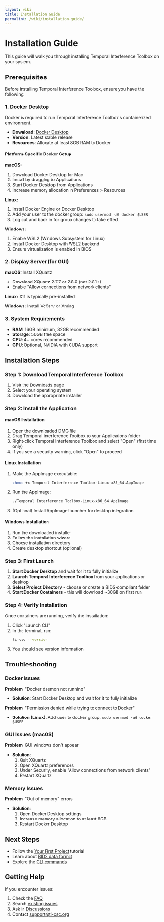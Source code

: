 ```yaml
---
layout: wiki
title: Installation Guide
permalink: /wiki/installation-guide/
---
```


# Installation Guide

This guide will walk you through installing Temporal Interference Toolbox on your system.

## Prerequisites

Before installing Temporal Interference Toolbox, ensure you have the following:

### 1. Docker Desktop

Docker is required to run Temporal Interference Toolbox's containerized environment.

- **Download**: [Docker Desktop](https://www.docker.com/products/docker-desktop)
- **Version**: Latest stable release
- **Resources**: Allocate at least 8GB RAM to Docker

#### Platform-Specific Docker Setup

**macOS:**
1. Download Docker Desktop for Mac
2. Install by dragging to Applications
3. Start Docker Desktop from Applications
4. Increase memory allocation in Preferences > Resources

**Linux:**
1. Install Docker Engine or Docker Desktop
2. Add your user to the docker group: `sudo usermod -aG docker $USER`
3. Log out and back in for group changes to take effect

**Windows:**
1. Enable WSL2 (Windows Subsystem for Linux)
2. Install Docker Desktop with WSL2 backend
3. Ensure virtualization is enabled in BIOS

### 2. Display Server (for GUI)

**macOS:** Install XQuartz
- Download XQuartz 2.7.7 or 2.8.0 (not 2.8.1+)
- Enable "Allow connections from network clients"

**Linux:** X11 is typically pre-installed

**Windows:** Install VcXsrv or Xming

### 3. System Requirements

- **RAM**: 16GB minimum, 32GB recommended
- **Storage**: 50GB free space
- **CPU**: 4+ cores recommended
- **GPU**: Optional, NVIDIA with CUDA support

## Installation Steps

### Step 1: Download Temporal Interference Toolbox

1. Visit the [Downloads page](/downloads)
2. Select your operating system
3. Download the appropriate installer

### Step 2: Install the Application

#### macOS Installation

1. Open the downloaded DMG file
2. Drag Temporal Interference Toolbox to your Applications folder
3. Right-click Temporal Interference Toolbox and select "Open" (first time only)
4. If you see a security warning, click "Open" to proceed

#### Linux Installation

1. Make the AppImage executable:
   ```bash
   chmod +x Temporal Interference Toolbox-Linux-x86_64.AppImage
   ```

2. Run the AppImage:
   ```bash
   ./Temporal Interference Toolbox-Linux-x86_64.AppImage
   ```

3. (Optional) Install AppImageLauncher for desktop integration

#### Windows Installation

1. Run the downloaded installer
2. Follow the installation wizard
3. Choose installation directory
4. Create desktop shortcut (optional)

### Step 3: First Launch

1. **Start Docker Desktop** and wait for it to fully initialize
2. **Launch Temporal Interference Toolbox** from your applications or desktop
3. **Select Project Directory** - choose or create a BIDS-compliant folder
4. **Start Docker Containers** - this will download ~30GB on first run

### Step 4: Verify Installation

Once containers are running, verify the installation:

1. Click "Launch CLI"
2. In the terminal, run:
   ```bash
   ti-csc --version
   ```
3. You should see version information

## Troubleshooting

### Docker Issues

**Problem**: "Docker daemon not running"
- **Solution**: Start Docker Desktop and wait for it to fully initialize

**Problem**: "Permission denied while trying to connect to Docker"
- **Solution (Linux)**: Add user to docker group: `sudo usermod -aG docker $USER`

### GUI Issues (macOS)

**Problem**: GUI windows don't appear
- **Solution**: 
  1. Quit XQuartz
  2. Open XQuartz preferences
  3. Under Security, enable "Allow connections from network clients"
  4. Restart XQuartz

### Memory Issues

**Problem**: "Out of memory" errors
- **Solution**: 
  1. Open Docker Desktop settings
  2. Increase memory allocation to at least 8GB
  3. Restart Docker Desktop

## Next Steps

- Follow the [Your First Project](/wiki/first-project) tutorial
- Learn about [BIDS data format](/wiki/bids-format)
- Explore the [CLI commands](/documentation#cli-commands)

## Getting Help

If you encounter issues:

1. Check the [FAQ](/wiki/faq)
2. Search [existing issues](https://github.com/idossha/TI-Toolbox/issues)
3. Ask in [Discussions](https://github.com/idossha/TI-Toolbox/discussions)
4. Contact support@ti-csc.org 